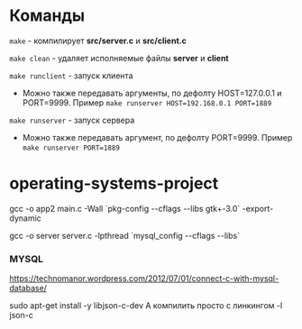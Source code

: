# Команды

```make``` - компилирует **src/server.c** и **src/client.c**

```make clean``` - удаляет исполняемые файлы **server** и **client**

```make runclient``` - запуск клиента

- Можно также передавать аргументы, по дефолту HOST=127.0.0.1 и PORT=9999. Пример ```make runserver HOST=192.168.0.1 PORT=1889```

```make runserver``` - запуск сервера

- Можно также передавать аргумент, по дефолту PORT=9999. Пример ```make runserver PORT=1889```



# operating-systems-project
gcc -o app2 main.c -Wall \`pkg-config --cflags --libs gtk+-3.0\` -export-dynamic

gcc -o server server.c -lpthread \`mysql_config --cflags --libs\`

### MYSQL
https://technomanor.wordpress.com/2012/07/01/connect-c-with-mysql-database/

sudo apt-get install -y libjson-c-dev
А компилить просто с линкингом -l json-c
